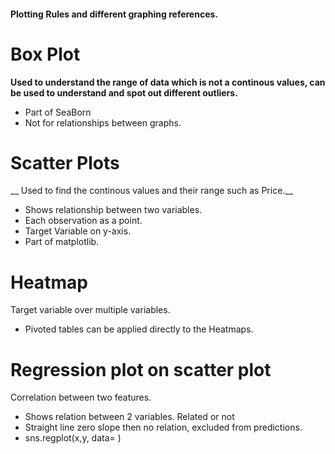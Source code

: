 #### Plotting Rules and different graphing references.     
# Box Plot
__Used to understand the range of data which is not a continous values, can be used to understand and spot out different outliers.__   
* Part of SeaBorn
* Not for relationships between graphs.

# Scatter Plots
__ Used to find the continous values and their range such as Price.__
* Shows relationship between two variables.  
* Each observation as a point.  
* Target Variable on y-axis.  
* Part of matplotlib. 

# Heatmap
Target variable over multiple variables.  
* Pivoted tables can be applied directly to the Heatmaps.  

# Regression plot on scatter plot
Correlation between two features.
* Shows relation between 2 variables. Related or not
* Straight line zero slope then no relation, excluded from predictions.
* sns.regplot(x,y, data= )
